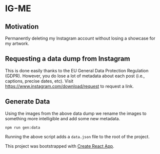 # IG-ME

## Motivation

Permanently deleting my Instagram account without losing a showcase for my artwork.

## Requesting a data dump from Instagram

This is done easily thanks to the EU General Data Protection Regulation (GDPR). However, you do lose a lot of metadata about each post (i.e., captions, precise dates, etc). Visit https://www.instagram.com/download/request to request a link.

## Generate Data

Using the images from the above data dump we rename the images to something more intelligible and add some new metadata.

```
npm run gen:data
```

Running the above script adds a `data.json` file to the root of the project.

This project was bootstrapped with [Create React App](https://github.com/facebook/create-react-app).
